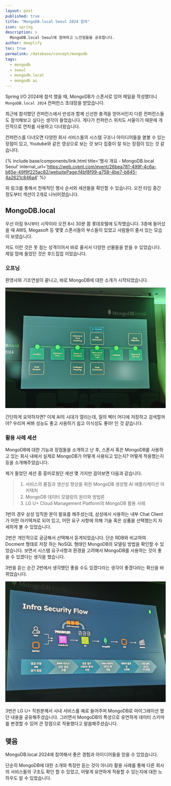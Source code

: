 ```yaml
---
layout: post
published: true
title: "MongoDB.local Seoul 2024 참여"
icon: spring
description: >
  MongoDB.local Seoul에 참여하고 느낀점들을 공유합니다.
author: deeplify
toc: true
permalink: /database/concept/mongodb
tags: 
  - mongodb 
  - seoul
  - mongodb.local
  - mongodb ai
---
```


Spring I/O 2024에 참석 했을 때, MongoDB가 스폰서로 있어 메일을 작성했더니 `MongoDB.local 2024` 컨퍼런스 초대장을 받았습니다.

최근에 참석했던 컨퍼런스에서 반성과 함께 신선한 충격을 얻어서인지 다른 컨퍼런스들도 참석해보고 싶다는 생각이 들었습니다. 게다가 컨퍼런스 위치도 서울이기 때문에 개인적으로 연차를 사용하고 다녀왔습니다.

컨퍼런스를 다녀오면 다양한 회사 서비스들의 시스템 구조나 아이디어들을 옅볼 수 있는 장점이 있고, Youtube와 같은 영상으로 보는 것 보다 집중이 잘 되는 장점이 있는 것 같습니다.

{% include base/components/link.html title='행사 개요 - MongoDB.local Seoul' internal_url='https://web.cvent.com/event/26bea781-499f-4c6a-b65e-49f9f225ac82/websitePage:f4bf8f99-a758-4be7-b845-4a2621c846a4' %}

위 링크를 통해서 전체적인 행사 순서와 세션들을 확인할 수 있습니다. 오전 타임 중간 정도부터 섹션이 2개로 나뉘어졌습니다.

## MongoDB.local

우선 아침 9시부터 시작이라 오전 8시 30분 쯤 롯데호텔에 도착했습니다. 3층에 들어섰을 때 AWS, Megasoft 등 몇몇 스폰서들의 부스들이 있었고 사람들이 줄서 있는 모습이 보였습니다.

저도 이런 것은 못 참는 성격이어서 바로 줄서서 다양한 선물들을 받을 수 있었습니다. 제일 맘에 들었던 것은 후드집업 이었습니다.

### 오프닝

환영사와 기조연설이 끝나고, 바로 MongoDB에 대한 소개가 시작되었습니다.

![mongodbdotlocal01](/assets/images/mongodbdotlocal01.jpg)

간단하게 요약하자면? 이제 AI의 시대가 열리는데, 질의 벡터 어디에 저장하고 검색할꺼야? 우리꺼 써봐 성능도 좋고 사용하기 쉽고 이식성도 좋아! 인 것 같습니다.

### 활용 사례 세션

MongoDB에 대한 기능과 장점들을 소개하고 난 후, 스폰서 혹은 MongoDB를 사용하고 있는 회사 내에서 실제로 MongoDB가 어떻게 사용되고 있는지? 어떻게 적용했는지 등을 소개해주었습니다.

제가 들었던 세션 중 흥미로웠던 세션 몇 가지만 꼽아보면 다음과 같습니다.

> 1. 서비스의 품질과 생산성 향상을 위한 MongoDB 생성형 AI 애플리케이션 아키텍처
> 2. MongoDB 데이터 모델링의 원리와 방법론
> 3. LG U+ Cloud Management Platform의 MongoDB 활용 사례

1번의 경우 삼성 임직원 분이 발표를 해주셨는데, 삼성에서 사용하는 내부 Chat Client가 어떤 아키텍쳐로 되어 있고, 
어떤 요구 사항에 의해 기술 혹은 상품을 선택했는지 자세하게 볼 수 있었습니다.

2번은 개인적으로 궁금해서 선택해서 듣게되었습니다. 단순 RDB와 비교하여 Docment 형태로 저장 하는 NoSQL 형태인 MongoDB의 모델링 방법을 확인할 수 있었습니다.
보면서 시스템 요구사항과 환경을 고려해서 MongoDB를 사용하는 것이 좋을 수 있겠다는 생각을 했습니다.

3번을 듣는 순간 2번에서 생각했던 좋을 수도 있겠다라는 생각이 좋겠다라는 확신을 바뀌었습니다.

![mongodbdotlocal02](/assets/images/mongodbdotlocal02.jpg)

3번은 LG U+ 직원분께서 사내 서비스를 예로 들어주며 MongoDB로 마이그레이션 했던 내용을 공유해주셨습니다.
그러면서 MongoDB의 특성으로 유연하게 데이터 스키마를 변경할 수 있어 큰 장점으로 작용했다고 말씀해주셨습니다.

## 맺음

MongoDB.local 2024에 참여해서 좋은 경험과 아이디어들을 얻을 수 있었습니다.

단순히 MongoDB에 대한 소개와 특징만 듣는 것이 아니라 활용 사례를 통해 다른 회사의 서비스들의 구조도 확인 할 수 있었고, 
어떻게 유연하게 적용할 수 있는지에 대한 노하우도 알 수 있었습니다.
